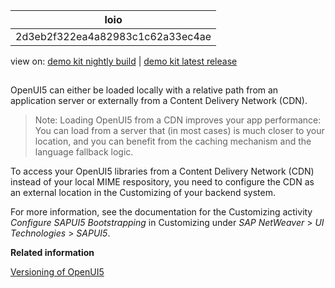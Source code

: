 <!-- loio2d3eb2f322ea4a82983c1c62a33ec4ae -->

| loio |
| -----|
| 2d3eb2f322ea4a82983c1c62a33ec4ae |

<div id="loio">

view on: [demo kit nightly build](https://openui5nightly.hana.ondemand.com/#/topic/2d3eb2f322ea4a82983c1c62a33ec4ae) | [demo kit latest release](https://openui5.hana.ondemand.com/#/topic/2d3eb2f322ea4a82983c1c62a33ec4ae)</div>

## 

OpenUI5 can either be loaded locally with a relative path from an application server or externally from a Content Delivery Network \(CDN\).

> Note:
> Loading OpenUI5 from a CDN improves your app performance: You can load from a server that \(in most cases\) is much closer to your location, and you can benefit from the caching mechanism and the language fallback logic.
> 
> 

To access your OpenUI5 libraries from a Content Delivery Network \(CDN\) instead of your local MIME respository, you need to configure the CDN as an external location in the Customizing of your backend system.

For more information, see the documentation for the Customizing activity *Configure SAPUI5 Bootstrapping* in Customizing under *SAP NetWeaver* \> *UI Technologies* \> *SAPUI5*.

**Related information**  


[Versioning of OpenUI5](Versioning_of_OpenUI5_91f0214.md)


